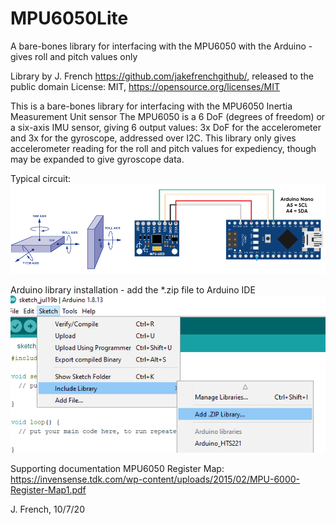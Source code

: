 # MPU6050Lite
A bare-bones library for interfacing with the MPU6050 with the Arduino - gives roll and pitch values only

Library by J. French https://github.com/jakefrenchgithub/, released to the public domain
License: MIT, https://opensource.org/licenses/MIT

This is a bare-bones library for interfacing with the MPU6050 Inertia Measurement Unit sensor
The MPU6050 is a 6 DoF (degrees of freedom) or a six-axis IMU sensor, giving 6 output values:
3x DoF for the accelerometer and 3x for the gyroscope, addressed over I2C.
This library only gives accelerometer reading for the roll and pitch values for expediency,
though may be expanded to give gyroscope data.

Typical circuit:
![MPU6050 circuit](MPU6050.png)

Arduino library installation - add the *.zip file to Arduino IDE
![library installation](library_installation.png)

Supporting documentation
MPU6050 Register Map:
https://invensense.tdk.com/wp-content/uploads/2015/02/MPU-6000-Register-Map1.pdf

J. French, 10/7/20